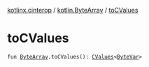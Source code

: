 [kotlinx.cinterop](../index.md) / [kotlin.ByteArray](index.md) / [toCValues](./to-c-values.md)

# toCValues

`fun `[`ByteArray`](https://kotlinlang.org/api/latest/jvm/stdlib/kotlin/-byte-array/index.html)`.toCValues(): `[`CValues`](../-c-values/index.md)`<`[`ByteVar`](../-byte-var.md)`>`